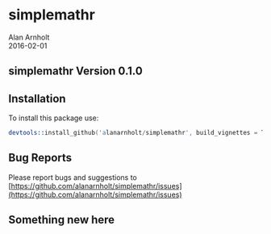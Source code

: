 # simplemathr
Alan Arnholt  
2016-02-01  

## simplemathr Version 0.1.0

## Installation

To install this package use:


```s
devtools::install_github('alanarnholt/simplemathr', build_vignettes = TRUE)
```

## Bug Reports

Please report bugs and suggestions to [https://github.com/alanarnholt/simplemathr/issues](https://github.com/alanarnholt/simplemathr/issues)

## Something new here
